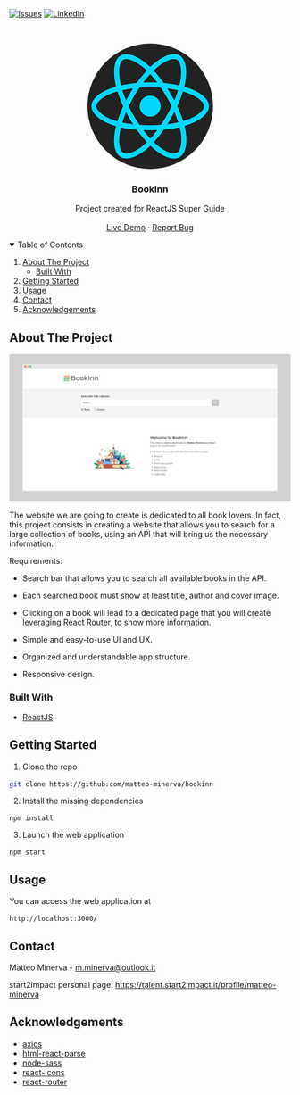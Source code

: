 [![Issues][issues-shield]][issues-url]
[![LinkedIn][linkedin-shield]][linkedin-url]

<!-- PROJECT LOGO -->
<br />
<p align="center">
  <a href="https://bookinn.vercel.app/">
    <img src="/logo.png" alt="Screenshot" style="border-radius: 9999px;">
  </a>

  <h3 align="center">BookInn</h3>

  <p align="center">
    Project created for ReactJS Super Guide
    <br />
    <br />
    <a href="https://bookinn.vercel.app/">Live Demo</a>
    ·
    <a href="https://github.com/matteo-minerva/bookinn/issues">Report Bug</a>
  </p>
</p>

<!-- TABLE OF CONTENTS -->
<details open="open">
  <summary>Table of Contents</summary>
  <ol>
    <li>
      <a href="#about-the-project">About The Project</a>
      <ul>
        <li><a href="#built-with">Built With</a></li>
      </ul>
    </li>
    <li><a href="#getting-started">Getting Started</a></li>
    <li><a href="#usage">Usage</a></li>
    <li><a href="#contact">Contact</a></li>
    <li><a href="#acknowledgements">Acknowledgements</a></li>
  </ol>
</details>

<!-- ABOUT THE PROJECT -->

## About The Project

[![Website Screenshot][product-screenshot]](https://bookinn.vercel.app/)

The website we are going to create is dedicated to all book lovers. In fact, this project consists in creating a website that allows you to search for a large collection of books, using an API that will bring us the necessary information.

Requirements:

- Search bar that allows you to search all available books in the API.

- Each searched book must show at least title, author and cover image.

- Clicking on a book will lead to a dedicated page that you will create leveraging React Router, to show more information.

- Simple and easy-to-use UI and UX.

- Organized and understandable app structure.

- Responsive design.

### Built With

- [ReactJS](https://reactjs.org/)

<!-- GETTING STARTED -->

## Getting Started

1. Clone the repo

```sh
git clone https://github.com/matteo-minerva/bookinn
```

2. Install the missing dependencies

```npm
npm install
```

3. Launch the web application

```npm
npm start
```

<!-- USAGE -->

## Usage

You can access the web application at

```url
http://localhost:3000/
```

<!-- CONTACT -->

## Contact

Matteo Minerva - m.minerva@outlook.it

start2impact personal page: https://talent.start2impact.it/profile/matteo-minerva

<!-- ACKNOWLEDGEMENTS -->

## Acknowledgements

- [axios](https://github.com/axios/axios)
- [html-react-parse](https://github.com/remarkablemark/html-react-parser)
- [node-sass](https://github.com/sass/node-sass)
- [react-icons](https://github.com/react-icons/react-icons)
- [react-router](https://github.com/ReactTraining/react-router)

<!-- MARKDOWN LINKS & IMAGES -->
<!-- https://www.markdownguide.org/basic-syntax/#reference-style-links -->

[issues-shield]: https://img.shields.io/github/issues/matteo-minerva/bookinn/repo.svg?style=for-the-badge
[issues-url]: https://github.com/matteo-minerva/bookinn/issues
[linkedin-shield]: https://img.shields.io/badge/-LinkedIn-black.svg?style=for-the-badge&logo=linkedin&colorB=555
[linkedin-url]: https://linkedin.com/in/m-minerva
[product-screenshot]: /screenshot.png
